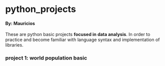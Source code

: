 # python_projects

#### By: Mauricios

These are python basic projects **focused in data analysis**. In order to practice and become familiar with language syntax and implementation of libraries.

### project 1: world population basic 



